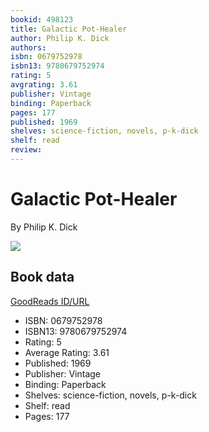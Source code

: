 ```yaml
---
bookid: 498123
title: Galactic Pot-Healer
author: Philip K. Dick
authors: 
isbn: 0679752978
isbn13: 9780679752974
rating: 5
avgrating: 3.61
publisher: Vintage
binding: Paperback
pages: 177
published: 1969
shelves: science-fiction, novels, p-k-dick
shelf: read
review: 
---
```


# Galactic Pot-Healer

By Philip K. Dick

![](https://i.gr-assets.com/images/S/compressed.photo.goodreads.com/books/1355312972l/498123.jpg)

## Book data

[GoodReads ID/URL](https://www.goodreads.com/book/show/498123)

- ISBN: 0679752978
- ISBN13: 9780679752974
- Rating: 5
- Average Rating: 3.61
- Published: 1969
- Publisher: Vintage
- Binding: Paperback
- Shelves: science-fiction, novels, p-k-dick
- Shelf: read
- Pages: 177

